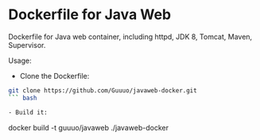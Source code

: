 # Dockerfile for Java Web
Dockerfile for Java web container, including httpd, JDK 8, Tomcat, Maven, Supervisor.

Usage:
- Clone the Dockerfile:
``` bash
git clone https://github.com/Guuuo/javaweb-docker.git
``` bash

- Build it:
```
docker build -t guuuo/javaweb ./javaweb-docker
```
